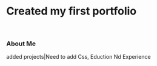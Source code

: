 # Created my first portfolio

<br/>
<h3> About Me </h3>
<p>added projects|Need to add Css, Eduction Nd Experience</p>

